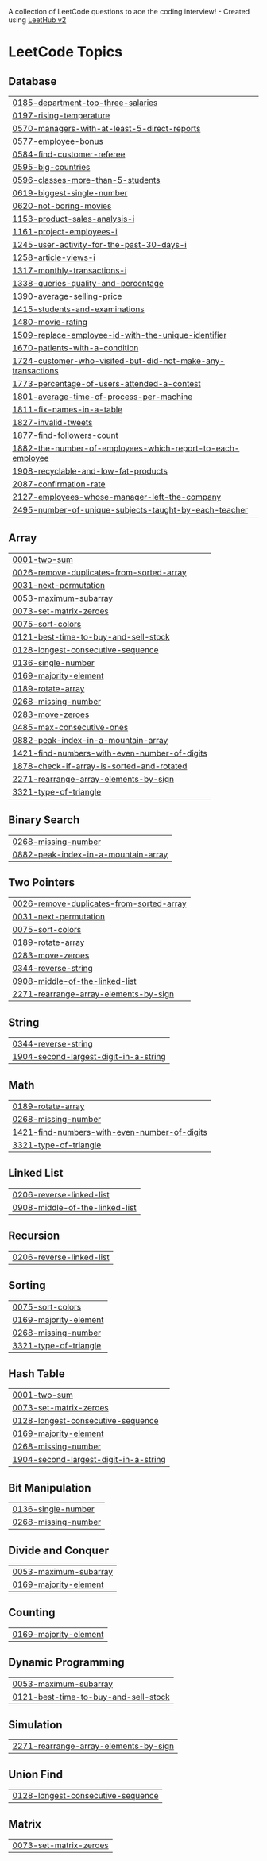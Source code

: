 A collection of LeetCode questions to ace the coding interview! - Created using [LeetHub v2](https://github.com/arunbhardwaj/LeetHub-2.0)
<!---LeetCode Topics Start-->
# LeetCode Topics
## Database
|  |
| ------- |
| [0185-department-top-three-salaries](https://github.com/SinhaAshi/SQLQUEST/tree/master/0185-department-top-three-salaries) |
| [0197-rising-temperature](https://github.com/SinhaAshi/SQLQUEST/tree/master/0197-rising-temperature) |
| [0570-managers-with-at-least-5-direct-reports](https://github.com/SinhaAshi/SQLQUEST/tree/master/0570-managers-with-at-least-5-direct-reports) |
| [0577-employee-bonus](https://github.com/SinhaAshi/SQLQUEST/tree/master/0577-employee-bonus) |
| [0584-find-customer-referee](https://github.com/SinhaAshi/SQLQUEST/tree/master/0584-find-customer-referee) |
| [0595-big-countries](https://github.com/SinhaAshi/SQLQUEST/tree/master/0595-big-countries) |
| [0596-classes-more-than-5-students](https://github.com/SinhaAshi/SQLQUEST/tree/master/0596-classes-more-than-5-students) |
| [0619-biggest-single-number](https://github.com/SinhaAshi/SQLQUEST/tree/master/0619-biggest-single-number) |
| [0620-not-boring-movies](https://github.com/SinhaAshi/SQLQUEST/tree/master/0620-not-boring-movies) |
| [1153-product-sales-analysis-i](https://github.com/SinhaAshi/SQLQUEST/tree/master/1153-product-sales-analysis-i) |
| [1161-project-employees-i](https://github.com/SinhaAshi/SQLQUEST/tree/master/1161-project-employees-i) |
| [1245-user-activity-for-the-past-30-days-i](https://github.com/SinhaAshi/SQLQUEST/tree/master/1245-user-activity-for-the-past-30-days-i) |
| [1258-article-views-i](https://github.com/SinhaAshi/SQLQUEST/tree/master/1258-article-views-i) |
| [1317-monthly-transactions-i](https://github.com/SinhaAshi/SQLQUEST/tree/master/1317-monthly-transactions-i) |
| [1338-queries-quality-and-percentage](https://github.com/SinhaAshi/SQLQUEST/tree/master/1338-queries-quality-and-percentage) |
| [1390-average-selling-price](https://github.com/SinhaAshi/SQLQUEST/tree/master/1390-average-selling-price) |
| [1415-students-and-examinations](https://github.com/SinhaAshi/SQLQUEST/tree/master/1415-students-and-examinations) |
| [1480-movie-rating](https://github.com/SinhaAshi/SQLQUEST/tree/master/1480-movie-rating) |
| [1509-replace-employee-id-with-the-unique-identifier](https://github.com/SinhaAshi/SQLQUEST/tree/master/1509-replace-employee-id-with-the-unique-identifier) |
| [1670-patients-with-a-condition](https://github.com/SinhaAshi/SQLQUEST/tree/master/1670-patients-with-a-condition) |
| [1724-customer-who-visited-but-did-not-make-any-transactions](https://github.com/SinhaAshi/SQLQUEST/tree/master/1724-customer-who-visited-but-did-not-make-any-transactions) |
| [1773-percentage-of-users-attended-a-contest](https://github.com/SinhaAshi/SQLQUEST/tree/master/1773-percentage-of-users-attended-a-contest) |
| [1801-average-time-of-process-per-machine](https://github.com/SinhaAshi/SQLQUEST/tree/master/1801-average-time-of-process-per-machine) |
| [1811-fix-names-in-a-table](https://github.com/SinhaAshi/SQLQUEST/tree/master/1811-fix-names-in-a-table) |
| [1827-invalid-tweets](https://github.com/SinhaAshi/SQLQUEST/tree/master/1827-invalid-tweets) |
| [1877-find-followers-count](https://github.com/SinhaAshi/SQLQUEST/tree/master/1877-find-followers-count) |
| [1882-the-number-of-employees-which-report-to-each-employee](https://github.com/SinhaAshi/SQLQUEST/tree/master/1882-the-number-of-employees-which-report-to-each-employee) |
| [1908-recyclable-and-low-fat-products](https://github.com/SinhaAshi/SQLQUEST/tree/master/1908-recyclable-and-low-fat-products) |
| [2087-confirmation-rate](https://github.com/SinhaAshi/SQLQUEST/tree/master/2087-confirmation-rate) |
| [2127-employees-whose-manager-left-the-company](https://github.com/SinhaAshi/SQLQUEST/tree/master/2127-employees-whose-manager-left-the-company) |
| [2495-number-of-unique-subjects-taught-by-each-teacher](https://github.com/SinhaAshi/SQLQUEST/tree/master/2495-number-of-unique-subjects-taught-by-each-teacher) |
## Array
|  |
| ------- |
| [0001-two-sum](https://github.com/SinhaAshi/SQLQUEST/tree/master/0001-two-sum) |
| [0026-remove-duplicates-from-sorted-array](https://github.com/SinhaAshi/SQLQUEST/tree/master/0026-remove-duplicates-from-sorted-array) |
| [0031-next-permutation](https://github.com/SinhaAshi/SQLQUEST/tree/master/0031-next-permutation) |
| [0053-maximum-subarray](https://github.com/SinhaAshi/SQLQUEST/tree/master/0053-maximum-subarray) |
| [0073-set-matrix-zeroes](https://github.com/SinhaAshi/SQLQUEST/tree/master/0073-set-matrix-zeroes) |
| [0075-sort-colors](https://github.com/SinhaAshi/SQLQUEST/tree/master/0075-sort-colors) |
| [0121-best-time-to-buy-and-sell-stock](https://github.com/SinhaAshi/SQLQUEST/tree/master/0121-best-time-to-buy-and-sell-stock) |
| [0128-longest-consecutive-sequence](https://github.com/SinhaAshi/SQLQUEST/tree/master/0128-longest-consecutive-sequence) |
| [0136-single-number](https://github.com/SinhaAshi/SQLQUEST/tree/master/0136-single-number) |
| [0169-majority-element](https://github.com/SinhaAshi/SQLQUEST/tree/master/0169-majority-element) |
| [0189-rotate-array](https://github.com/SinhaAshi/SQLQUEST/tree/master/0189-rotate-array) |
| [0268-missing-number](https://github.com/SinhaAshi/SQLQUEST/tree/master/0268-missing-number) |
| [0283-move-zeroes](https://github.com/SinhaAshi/SQLQUEST/tree/master/0283-move-zeroes) |
| [0485-max-consecutive-ones](https://github.com/SinhaAshi/SQLQUEST/tree/master/0485-max-consecutive-ones) |
| [0882-peak-index-in-a-mountain-array](https://github.com/SinhaAshi/SQLQUEST/tree/master/0882-peak-index-in-a-mountain-array) |
| [1421-find-numbers-with-even-number-of-digits](https://github.com/SinhaAshi/SQLQUEST/tree/master/1421-find-numbers-with-even-number-of-digits) |
| [1878-check-if-array-is-sorted-and-rotated](https://github.com/SinhaAshi/SQLQUEST/tree/master/1878-check-if-array-is-sorted-and-rotated) |
| [2271-rearrange-array-elements-by-sign](https://github.com/SinhaAshi/SQLQUEST/tree/master/2271-rearrange-array-elements-by-sign) |
| [3321-type-of-triangle](https://github.com/SinhaAshi/SQLQUEST/tree/master/3321-type-of-triangle) |
## Binary Search
|  |
| ------- |
| [0268-missing-number](https://github.com/SinhaAshi/SQLQUEST/tree/master/0268-missing-number) |
| [0882-peak-index-in-a-mountain-array](https://github.com/SinhaAshi/SQLQUEST/tree/master/0882-peak-index-in-a-mountain-array) |
## Two Pointers
|  |
| ------- |
| [0026-remove-duplicates-from-sorted-array](https://github.com/SinhaAshi/SQLQUEST/tree/master/0026-remove-duplicates-from-sorted-array) |
| [0031-next-permutation](https://github.com/SinhaAshi/SQLQUEST/tree/master/0031-next-permutation) |
| [0075-sort-colors](https://github.com/SinhaAshi/SQLQUEST/tree/master/0075-sort-colors) |
| [0189-rotate-array](https://github.com/SinhaAshi/SQLQUEST/tree/master/0189-rotate-array) |
| [0283-move-zeroes](https://github.com/SinhaAshi/SQLQUEST/tree/master/0283-move-zeroes) |
| [0344-reverse-string](https://github.com/SinhaAshi/SQLQUEST/tree/master/0344-reverse-string) |
| [0908-middle-of-the-linked-list](https://github.com/SinhaAshi/SQLQUEST/tree/master/0908-middle-of-the-linked-list) |
| [2271-rearrange-array-elements-by-sign](https://github.com/SinhaAshi/SQLQUEST/tree/master/2271-rearrange-array-elements-by-sign) |
## String
|  |
| ------- |
| [0344-reverse-string](https://github.com/SinhaAshi/SQLQUEST/tree/master/0344-reverse-string) |
| [1904-second-largest-digit-in-a-string](https://github.com/SinhaAshi/SQLQUEST/tree/master/1904-second-largest-digit-in-a-string) |
## Math
|  |
| ------- |
| [0189-rotate-array](https://github.com/SinhaAshi/SQLQUEST/tree/master/0189-rotate-array) |
| [0268-missing-number](https://github.com/SinhaAshi/SQLQUEST/tree/master/0268-missing-number) |
| [1421-find-numbers-with-even-number-of-digits](https://github.com/SinhaAshi/SQLQUEST/tree/master/1421-find-numbers-with-even-number-of-digits) |
| [3321-type-of-triangle](https://github.com/SinhaAshi/SQLQUEST/tree/master/3321-type-of-triangle) |
## Linked List
|  |
| ------- |
| [0206-reverse-linked-list](https://github.com/SinhaAshi/SQLQUEST/tree/master/0206-reverse-linked-list) |
| [0908-middle-of-the-linked-list](https://github.com/SinhaAshi/SQLQUEST/tree/master/0908-middle-of-the-linked-list) |
## Recursion
|  |
| ------- |
| [0206-reverse-linked-list](https://github.com/SinhaAshi/SQLQUEST/tree/master/0206-reverse-linked-list) |
## Sorting
|  |
| ------- |
| [0075-sort-colors](https://github.com/SinhaAshi/SQLQUEST/tree/master/0075-sort-colors) |
| [0169-majority-element](https://github.com/SinhaAshi/SQLQUEST/tree/master/0169-majority-element) |
| [0268-missing-number](https://github.com/SinhaAshi/SQLQUEST/tree/master/0268-missing-number) |
| [3321-type-of-triangle](https://github.com/SinhaAshi/SQLQUEST/tree/master/3321-type-of-triangle) |
## Hash Table
|  |
| ------- |
| [0001-two-sum](https://github.com/SinhaAshi/SQLQUEST/tree/master/0001-two-sum) |
| [0073-set-matrix-zeroes](https://github.com/SinhaAshi/SQLQUEST/tree/master/0073-set-matrix-zeroes) |
| [0128-longest-consecutive-sequence](https://github.com/SinhaAshi/SQLQUEST/tree/master/0128-longest-consecutive-sequence) |
| [0169-majority-element](https://github.com/SinhaAshi/SQLQUEST/tree/master/0169-majority-element) |
| [0268-missing-number](https://github.com/SinhaAshi/SQLQUEST/tree/master/0268-missing-number) |
| [1904-second-largest-digit-in-a-string](https://github.com/SinhaAshi/SQLQUEST/tree/master/1904-second-largest-digit-in-a-string) |
## Bit Manipulation
|  |
| ------- |
| [0136-single-number](https://github.com/SinhaAshi/SQLQUEST/tree/master/0136-single-number) |
| [0268-missing-number](https://github.com/SinhaAshi/SQLQUEST/tree/master/0268-missing-number) |
## Divide and Conquer
|  |
| ------- |
| [0053-maximum-subarray](https://github.com/SinhaAshi/SQLQUEST/tree/master/0053-maximum-subarray) |
| [0169-majority-element](https://github.com/SinhaAshi/SQLQUEST/tree/master/0169-majority-element) |
## Counting
|  |
| ------- |
| [0169-majority-element](https://github.com/SinhaAshi/SQLQUEST/tree/master/0169-majority-element) |
## Dynamic Programming
|  |
| ------- |
| [0053-maximum-subarray](https://github.com/SinhaAshi/SQLQUEST/tree/master/0053-maximum-subarray) |
| [0121-best-time-to-buy-and-sell-stock](https://github.com/SinhaAshi/SQLQUEST/tree/master/0121-best-time-to-buy-and-sell-stock) |
## Simulation
|  |
| ------- |
| [2271-rearrange-array-elements-by-sign](https://github.com/SinhaAshi/SQLQUEST/tree/master/2271-rearrange-array-elements-by-sign) |
## Union Find
|  |
| ------- |
| [0128-longest-consecutive-sequence](https://github.com/SinhaAshi/SQLQUEST/tree/master/0128-longest-consecutive-sequence) |
## Matrix
|  |
| ------- |
| [0073-set-matrix-zeroes](https://github.com/SinhaAshi/SQLQUEST/tree/master/0073-set-matrix-zeroes) |
<!---LeetCode Topics End-->
